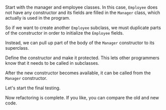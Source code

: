 Start with the manager and employee classes. In this case, <code>Employee</code> does not have any constructor and its fields are filled in the <code>Manager</code> class, which actually is used in the program.

So if we want to create another <code>Employee</code> subclass, we must duplicate parts of the constructor in order to initialize the <code>Employee</code> fields.

Instead, we can pull up part of the body of the <code>Manager</code> constructor to its superclass.

Define the constructor and make it protected. This lets other programmers know that it needs to be called in subclasses.

After the new constructor becomes available, it can be called from the <code>Manager</code> constructor.

Let's start the final testing.

Now refactoring is complete. If you like, you can compare the old and new code.
